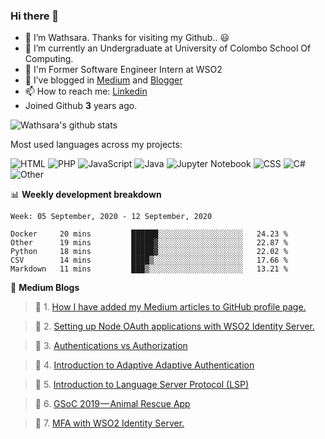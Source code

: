 ### Hi there 👋

- 🔭 I’m Wathsara. Thanks for visiting my Github.. :smiley: 
- 🌱 I’m currently an Undergraduate at University of Colombo School Of Computing.
- :memo: I'm Former Software Engineer Intern at WSO2
- 👯 I’ve blogged in [Medium](https://medium.com/@wathsara) and [Blogger](https://vteamneuron.blogspot.com/)
- 📫 How to reach me: [Linkedin](https://www.linkedin.com/in/wathsara-daluwatta/)
- Joined Github **3** years ago.

![Wathsara's github stats](https://github-readme-stats.vercel.app/api?username=Wathsara&include_all_commits=true&show_icons=true)

Most used languages across my projects:

![HTML](https://img.shields.io/static/v1?style=flat-square&label=%E2%A0%80&color=555&labelColor=%23e34c26&message=HTML%EF%B8%B148.1%25)
![PHP](https://img.shields.io/static/v1?style=flat-square&label=%E2%A0%80&color=555&labelColor=%234F5D95&message=PHP%EF%B8%B132.8%25)
![JavaScript](https://img.shields.io/static/v1?style=flat-square&label=%E2%A0%80&color=555&labelColor=%23f1e05a&message=JavaScript%EF%B8%B18.6%25)
![Java](https://img.shields.io/static/v1?style=flat-square&label=%E2%A0%80&color=555&labelColor=%23b07219&message=Java%EF%B8%B15.6%25)
![Jupyter Notebook](https://img.shields.io/static/v1?style=flat-square&label=%E2%A0%80&color=555&labelColor=%23DA5B0B&message=Jupyter%20Notebook%EF%B8%B11.5%25)
![CSS](https://img.shields.io/static/v1?style=flat-square&label=%E2%A0%80&color=555&labelColor=%23563d7c&message=CSS%EF%B8%B11.5%25)
![C#](https://img.shields.io/static/v1?style=flat-square&label=%E2%A0%80&color=555&labelColor=%23178600&message=C%23%EF%B8%B10.3%25)
![Other](https://img.shields.io/static/v1?style=flat-square&label=%E2%A0%80&color=555&labelColor=%23ededed&message=Other%EF%B8%B11.2%25)


📊 **Weekly development breakdown**
<!--START_SECTION:waka-->
```text
Week: 05 September, 2020 - 12 September, 2020

Docker     20 mins         ██████░░░░░░░░░░░░░░░░░░░   24.23 % 
Other      19 mins         █████▓░░░░░░░░░░░░░░░░░░░   22.87 % 
Python     18 mins         █████▓░░░░░░░░░░░░░░░░░░░   22.02 % 
CSV        14 mins         ████▒░░░░░░░░░░░░░░░░░░░░   17.66 % 
Markdown   11 mins         ███▒░░░░░░░░░░░░░░░░░░░░░   13.21 % 
```
<!--END_SECTION:waka-->

:memo: **Medium Blogs**
<!--START_SECTION:medium-->

 > :memo: 1. [How I have added my Medium articles to GitHub profile page.](https://medium.com/@wathsara/how-i-have-added-my-medium-articles-to-github-profile-page-300f4733899e?source=rss-b211f0baedf8------2)            

 > :memo: 2. [Setting up Node OAuth applications with WSO2 Identity Server.](https://medium.com/@wathsara/setting-up-node-oauth-applications-with-wso2-identity-server-1d13cb1650f0?source=rss-b211f0baedf8------2)            

 > :memo: 3. [Authentications vs Authorization](https://medium.com/@wathsara/authentications-vs-authorization-f7560d24e0f6?source=rss-b211f0baedf8------2)            

 > :memo: 4. [Introduction to Adaptive Adaptive Authentication](https://medium.com/@wathsara/introduction-to-adaptive-adaptive-authentication-572874c8a6c3?source=rss-b211f0baedf8------2)            

 > :memo: 5. [Introduction to Language Server Protocol (LSP)](https://medium.com/@wathsara/introduction-to-language-server-protocol-lsp-644a61dcd4be?source=rss-b211f0baedf8------2)            

 > :memo: 6. [GSoC 2019 — Animal Rescue App](https://medium.com/@wathsara/gsoc-2019-animal-rescue-app-d82984746981?source=rss-b211f0baedf8------2)            

 > :memo: 7. [MFA with WSO2 Identity Server.](https://medium.com/@wathsara/mfa-with-wso2-identity-server-f9ee3b7fef9e?source=rss-b211f0baedf8------2)            

<!--END_SECTION:medium-->
